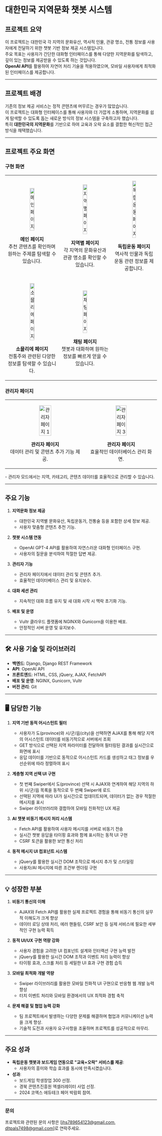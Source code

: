 # 대한민국 지역문화 챗봇 시스템

## 프로젝트 요약
이 프로젝트는 대한민국 각 지역의 문화유산, 역사적 인물, 관광 명소, 전통 정보를 사용자에게 전달하기 위한 챗봇 기반 정보 제공 시스템입니다.  
주요 목표는 사용자가 간단한 대화형 인터페이스를 통해 다양한 지역문화를 탐색하고, 깊이 있는 정보를 제공받을 수 있도록 하는 것입니다.  
**OpenAI API**를 활용하여 자연어 처리 기술을 적용하였으며, 모바일 사용자에게 최적화된 인터페이스를 제공합니다.

---

## 프로젝트 배경
기존의 정보 제공 서비스는 정적 콘텐츠에 머무르는 경우가 많았습니다.  
이 프로젝트는 대화형 인터페이스를 통해 사용자와 더 가깝게 소통하며, 지역문화를 쉽게 탐색할 수 있도록 돕는 새로운 방식의 정보 시스템을 구축하고자 했습니다.  
특히 **대한민국의 지역문화**를 기반으로 하여 교육과 오락 요소를 결합한 혁신적인 접근 방식을 채택했습니다.

---

## 프로젝트 주요 화면

### 구현 화면
<table style="width:100%; text-align:center;">
  <tr>
    <td>
      <p align="center">
        <img src="./portfolio_images/main_page.png" alt="메인 페이지" width="30%">
      </p>
      <p><b>메인 페이지</b><br>추천 콘텐츠를 확인하며 원하는 주제를 탐색할 수 있습니다.</p>
    </td>
    <td>
      <p align="center">
        <img src="./portfolio_images/local_page.png" alt="지역별 페이지" width="30%">
      </p>
      <p><b>지역별 페이지</b><br>각 지역의 문화유산과 관광 명소를 확인할 수 있습니다.</p>
    </td>
    <td>
      <p align="center">
        <img src="./portfolio_images/independence_page.png" alt="독립운동 페이지" width="30%">
      </p>
      <p><b>독립운동 페이지</b><br>역사적 인물과 독립운동 관련 정보를 제공합니다.</p>
    </td>
  </tr>
  <tr>
    <td>
      <p align="center">
        <img src="./portfolio_images/sommelier_page.png" alt="소믈리에 페이지" width="30%">
      </p>
      <p><b>소믈리에 페이지</b><br>전통주와 관련된 다양한 정보를 탐색할 수 있습니다.</p>
    </td>
    <td>
      <p align="center">
        <img src="./portfolio_images/chatting_page.png" alt="채팅 페이지" width="30%">
      </p>
      <p><b>채팅 페이지</b><br>챗봇과 대화하며 원하는 정보를 빠르게 얻을 수 있습니다.</p>
    </td>
  </tr>
</table>

### 관리자 페이지
<table style="width:100%; text-align:center;">
  <tr>
    <td>
      <p align="center">
        <img src="./portfolio_images/admin_page1.png" alt="관리자 페이지 1" width="40%">
      </p>
      <p><b>관리자 페이지</b><br>데이터 관리 및 콘텐츠 추가 기능 제공.</p>
    </td>
    <td>
      <p align="center">
        <img src="./portfolio_images/admin_page3.png" alt="관리자 페이지 3" width="40%">
      </p>
      <p><b>관리자 페이지</b><br>효율적인 데이터베이스 관리 화면.</p>
    </td>
  </tr>
</table>
- 관리자 모드에서는 지역, 카테고리, 콘텐츠 데이터를 효율적으로 관리할 수 있습니다.

---

## 주요 기능

1. **지역문화 정보 제공**
   - 대한민국 지역별 문화유산, 독립운동가, 전통술 등을 포함한 상세 정보 제공.
   - 사용자 맞춤형 콘텐츠 추천 기능.

2. **챗봇 시스템 연동**
   - OpenAI GPT-4 API를 활용하여 자연스러운 대화형 인터페이스 구현.
   - 사용자의 질문을 분석하여 적절한 답변 제공.

3. **관리자 기능**
   - 관리자 페이지에서 데이터 관리 및 콘텐츠 추가.
   - 효율적인 데이터베이스 관리 및 유지보수.

4. **대화 세션 관리**
   - 지속적인 대화 흐름 유지 및 새 대화 시작 시 맥락 초기화 기능.

5. **배포 및 운영**
   - Vultr 클라우드 플랫폼에 NGINX와 Gunicorn을 이용한 배포.
   - 안정적인 서버 운영 및 유지보수.

---

## 🛠 사용 기술 및 라이브러리

- **백엔드**: Django, Django REST Framework
- **API**: OpenAI API
- **프론트엔드**: HTML, CSS, jQuery, AJAX, FetchAPI
- **배포 및 운영**: NGINX, Gunicorn, Vultr
- **버전 관리**: Git

---

## 🖥 담당한 기능

1. **지역 기반 동적 어시스턴트 필터**
   - 사용자가 도(province)와 시/군/읍(city)을 선택하면 AJAX를 통해 해당 지역의 어시스턴트 데이터를 비동기적으로 서버에서 조회
   - GET 방식으로 선택된 지역 파라미터를 전달하여 필터링된 결과를 실시간으로 화면에 표시
   - 응답 데이터를 기반으로 동적으로 어시스턴트 카드를 생성하고 태그 정보를 우선순위에 따라 정렬하여 표시

2. **계층형 지역 선택 UI 구현**
   - 첫 번째 Swiper에서 도(province) 선택 시 AJAX와 연계하여 해당 지역의 하위 시/군/읍 목록을 동적으로 두 번째 Swiper에 로드
   - 선택된 지역에 따라 UI가 실시간으로 업데이트되며, 데이터가 없는 경우 적절한 메시지를 표시
   - Swiper 라이브러리와 결합하여 모바일 친화적인 UX 제공

3. **AI 챗봇 비동기 메시지 처리 시스템**
   - Fetch API를 활용하여 사용자 메시지를 서버로 비동기 전송
   - 실시간 챗봇 응답을 타이핑 효과와 함께 표시하는 동적 UI 구현
   - CSRF 토큰을 활용한 보안 통신 처리

4. **동적 메시지 UI 컴포넌트 시스템**
   - jQuery를 활용한 실시간 DOM 조작으로 메시지 추가 및 스타일링
   - 사용자/AI 메시지에 따른 조건부 렌더링 구현

---

## 💡 성장한 부분

1. **비동기 통신의 이해**
   - AJAX와 Fetch API를 활용한 실제 프로젝트 경험을 통해 비동기 통신의 실무적 이해도가 크게 향상
   - 데이터 로딩 상태 처리, 에러 핸들링, CSRF 보안 등 실제 서비스에 필요한 세부적인 구현 능력 획득

2. **동적 UI/UX 구현 역량 강화**
   - 사용자 경험을 고려한 UI 컴포넌트 설계와 인터랙션 구현 능력 발전
   - jQuery를 활용한 실시간 DOM 조작과 이벤트 처리 능력이 향상
   - 타이핑 효과, 스크롤 처리 등 세밀한 UI 효과 구현 경험 습득
  
3. **모바일 최적화 개발 역량**
   - Swiper 라이브러리를 활용한 모바일 친화적 UI 구현으로 반응형 웹 개발 능력 향상
   - 터치 이벤트 처리와 모바일 환경에서의 UX 최적화 경험 축적

4. **문제 해결 및 협업 능력 강화**
   - 팀 프로젝트에서 발생하는 다양한 문제를 해결하며 협업과 커뮤니케이션 능력을 크게 향상.
   - 기술적 도전과 사용자 요구사항을 조율하며 프로젝트를 성공적으로 마무리.
---

## 주요 성과
- **독립운동 챗봇과 보드게임 연동으로 "교육+오락" 서비스를 제공**:
  - 사용자의 흥미와 학습 효과를 동시에 만족시켰습니다.
- **성과**:
  - 보드게임 학생창업 300 선정.
  - 경북 콘텐츠진흥원 엑셀러레이터 사업 선정.
  - 2024 코엑스 에듀테크 페어 박람회 참여.

---

### 문의
프로젝트와 관련된 문의 사항은 [jhs789654123@gmail.com, dltpals7498@gmail.com]로 연락주세요.

